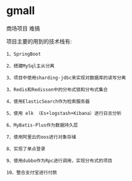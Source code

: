 # gmall
商场项目 难搞

项目主要的用到的技术栈有:

    1、SpringBoot
    
    2、搭建MySql主从分离
    
    3、项目中使用sharding-jdbc来实现对数据库的读写分离
    
    3、Redis和Redisson中的分布式锁和分布式集合
    
    4、使用ElasticSearch作为检索服务器
    
    5、使用 elk （Es+logstash+Kibana）进行日志分析
    
    6、MyBatis-Plus作为数据持久层
    
    7、使用阿里云的oos进行对象存储
    
    8、实现了单点登录
    
    9、使用dubbo作为Rpc进行调用，实现分布式的项目
    
    10、整合支付宝进行付款
    
    
    

